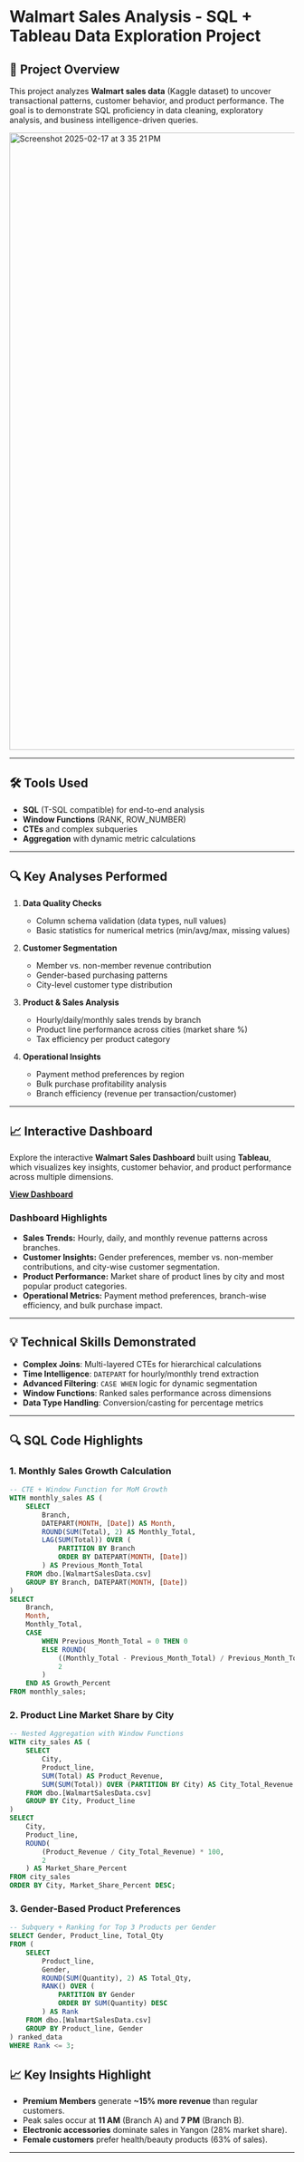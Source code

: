 # Walmart Sales Analysis - SQL + Tableau Data Exploration Project

## 📌 Project Overview  
This project analyzes **Walmart sales data** (Kaggle dataset) to uncover transactional patterns, customer behavior, and product performance. The goal is to demonstrate SQL proficiency in data cleaning, exploratory analysis, and business intelligence-driven queries.

<img width="1090" alt="Screenshot 2025-02-17 at 3 35 21 PM" src="https://github.com/user-attachments/assets/5b254abe-737b-4b83-aa7f-6ff418c4358a" />

---

## 🛠️ Tools Used  
- **SQL** (T-SQL compatible) for end-to-end analysis  
- **Window Functions** (RANK, ROW_NUMBER)  
- **CTEs** and complex subqueries  
- **Aggregation** with dynamic metric calculations  

---

## 🔍 Key Analyses Performed  
1. **Data Quality Checks**  
   - Column schema validation (data types, null values)  
   - Basic statistics for numerical metrics (min/avg/max, missing values)  

2. **Customer Segmentation**  
   - Member vs. non-member revenue contribution  
   - Gender-based purchasing patterns  
   - City-level customer type distribution  

3. **Product & Sales Analysis**  
   - Hourly/daily/monthly sales trends by branch  
   - Product line performance across cities (market share %)  
   - Tax efficiency per product category  

4. **Operational Insights**  
   - Payment method preferences by region  
   - Bulk purchase profitability analysis  
   - Branch efficiency (revenue per transaction/customer)  

---

## 📈 Interactive Dashboard  
Explore the interactive **Walmart Sales Dashboard** built using **Tableau**, which visualizes key insights, customer behavior, and product performance across multiple dimensions.

[**View Dashboard**](https://public.tableau.com/views/WallmartSalesDashboard_17398211443500/Dashboard2?:language=en-US&:sid=&:redirect=auth&:display_count=n&:origin=viz_share_link)

### Dashboard Highlights
- **Sales Trends:** Hourly, daily, and monthly revenue patterns across branches.  
- **Customer Insights:** Gender preferences, member vs. non-member contributions, and city-wise customer segmentation.  
- **Product Performance:** Market share of product lines by city and most popular product categories.  
- **Operational Metrics:** Payment method preferences, branch-wise efficiency, and bulk purchase impact.  

---

## 💡 Technical Skills Demonstrated  
- **Complex Joins**: Multi-layered CTEs for hierarchical calculations  
- **Time Intelligence**: `DATEPART` for hourly/monthly trend extraction  
- **Advanced Filtering**: `CASE WHEN` logic for dynamic segmentation  
- **Window Functions**: Ranked sales performance across dimensions  
- **Data Type Handling**: Conversion/casting for percentage metrics  

---

## 🔍 SQL Code Highlights  

### 1. **Monthly Sales Growth Calculation**  
```sql
-- CTE + Window Function for MoM Growth
WITH monthly_sales AS (
    SELECT
        Branch,
        DATEPART(MONTH, [Date]) AS Month,
        ROUND(SUM(Total), 2) AS Monthly_Total,
        LAG(SUM(Total)) OVER (
            PARTITION BY Branch
            ORDER BY DATEPART(MONTH, [Date])
        ) AS Previous_Month_Total
    FROM dbo.[WalmartSalesData.csv]
    GROUP BY Branch, DATEPART(MONTH, [Date])
)
SELECT
    Branch,
    Month,
    Monthly_Total,
    CASE
        WHEN Previous_Month_Total = 0 THEN 0
        ELSE ROUND(
            ((Monthly_Total - Previous_Month_Total) / Previous_Month_Total) * 100,
            2
        )
    END AS Growth_Percent
FROM monthly_sales;
```

### 2. **Product Line Market Share by City**  
```sql
-- Nested Aggregation with Window Functions
WITH city_sales AS (
    SELECT
        City,
        Product_line,
        SUM(Total) AS Product_Revenue,
        SUM(SUM(Total)) OVER (PARTITION BY City) AS City_Total_Revenue
    FROM dbo.[WalmartSalesData.csv]
    GROUP BY City, Product_line
)
SELECT
    City,
    Product_line,
    ROUND(
        (Product_Revenue / City_Total_Revenue) * 100,
        2
    ) AS Market_Share_Percent
FROM city_sales
ORDER BY City, Market_Share_Percent DESC;
```

### 3. **Gender-Based Product Preferences**
```sql
-- Subquery + Ranking for Top 3 Products per Gender
SELECT Gender, Product_line, Total_Qty
FROM (
    SELECT
        Product_line,
        Gender,
        ROUND(SUM(Quantity), 2) AS Total_Qty,
        RANK() OVER (
            PARTITION BY Gender
            ORDER BY SUM(Quantity) DESC
        ) AS Rank
    FROM dbo.[WalmartSalesData.csv]
    GROUP BY Product_line, Gender
) ranked_data
WHERE Rank <= 3;
```

## 📈 Key Insights Highlight  
- **Premium Members** generate **~15% more revenue** than regular customers.  
- Peak sales occur at **11 AM** (Branch A) and **7 PM** (Branch B).  
- **Electronic accessories** dominate sales in Yangon (28% market share).  
- **Female customers** prefer health/beauty products (63% of sales).  

---

